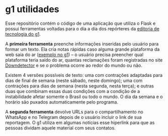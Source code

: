 # g1 utilidades
 Esse repositório contém o código de uma aplicação que utiliza o Flask e possui ferramentas voltadas para o dia a dia dos repórteres da [editoria de tecnologia do g1](https://g1.globo.com/tecnologia/). 
 
A **primeira ferramenta** preenche informações inseridas pelo usuário para formar um texto. Ela cria notas rápidas caso alguma grande plataforma da web saia do ar ([exemplo no g1](https://g1.globo.com/tecnologia/noticia/2021/10/18/instagram-apresenta-instabilidade-para-fazer-posts-e-stories-nesta-segunda.ghtml)) – o usuário precisa preencher qual plataforma teria saído do ar, quantas reclamações foram registradas no site [Downdetector](https://downdetector.com.br/) e se o problema ocorre ao redor do mundo ou não. 

Existem 4 versões possíveis de texto: uma com contrações adaptadas para dias de final de semana (neste sábado, neste domingo); uma com contrações para dias de semana (nesta segunda, nesta terça); e outras duas que combinam essas duas condições com a condição de a instabilidade afetar somente o Brasil ou todo o mundo. O dia da semana e o horário são puxados automaticamente pelo programa.

A **segunda ferramenta** devolve URLs para o compartilhamento no WhatsApp e no Telegram depois de o usuário incluir o link de sua reportagem. O g1 utiliza em algumas notícias esse hiperlink para que as pessoas dividam aquele material com seus contatos.
